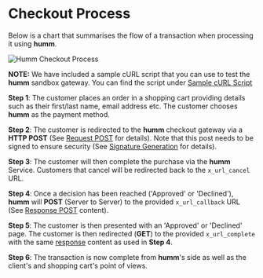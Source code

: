 # Checkout Process

Below is a chart that summarises the flow of a transaction when processing it using **humm**.

<img src="/img/api/1.png" alt="Humm Checkout Process">

**NOTE:** We have included a sample cURL script that you can use to test the **humm** sandbox gateway. You can find the script under [Sample cURL Script](../developer_resources/sample_curl.md)

 **Step 1**: The customer places an order in a shopping cart providing details such as their first/last name, email address etc. The customer chooses **humm** as the payment method.

 **Step 2**: The customer is redirected to the **humm** checkout gateway via a **HTTP POST** (See <a href="/developer_resources/gateway_reference/#request-post">Request POST</a> for details). Note that this post needs to be signed to ensure security (See <a href="/developer_resources/signature_generation/">Signature Generation</a> for details).

 **Step 3**: The customer will then complete the purchase via the **humm** Service. Customers that cancel will be redirected back to the <code>x_url_cancel</code> URL.

**Step 4**: Once a decision has been reached ('Approved' or 'Declined'), **humm** will **POST** (Server to Server) to the provided <code>x_url_callback</code> URL  (See <a href="/developer_resources/gateway_reference/#post-and-get-responses">Response POST</a> content).  

**Step 5**: The customer is then presented with an 'Approved' or 'Declined' page.  The customer is then redirected (**GET**) to the provided <code>x_url_complete</code> with the same <a href="/developer_resources/gateway_reference/#post-and-get-responses">response</a> content as used in **Step 4**.  

 **Step 6**: The transaction is now complete from **humm**'s side as well as the client's and shopping cart's point of views.
